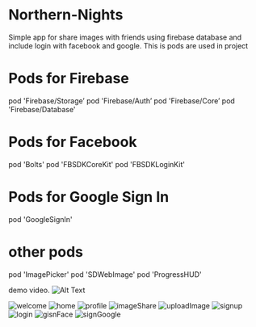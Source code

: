 # Northern-Nights
Simple app for share images with friends using firebase database and include login with facebook and google.
This is pods are used in project 

# Pods for Firebase
pod 'Firebase/Storage’
pod 'Firebase/Auth’
pod 'Firebase/Core’
pod 'Firebase/Database'




# Pods for Facebook
pod 'Bolts'
pod 'FBSDKCoreKit'
pod 'FBSDKLoginKit'

# Pods for Google Sign In
pod 'GoogleSignIn'

# other pods
pod 'ImagePicker'
pod 'SDWebImage'
pod 'ProgressHUD'


demo video.
![Alt Text](https://j.gifs.com/MwBBY3.gif)

![welcome](https://user-images.githubusercontent.com/34996617/65389343-7cf68480-dd55-11e9-9145-31835579e441.png)
![home](https://user-images.githubusercontent.com/34996617/65389344-7d8f1b00-dd55-11e9-9b11-bab7a235cc25.png)
![profile](https://user-images.githubusercontent.com/34996617/65389345-7d8f1b00-dd55-11e9-8f88-9908bb6284cb.png)
![imageShare](https://user-images.githubusercontent.com/34996617/65389347-7d8f1b00-dd55-11e9-90db-211dcd6e17a8.png)
![uploadImage](https://user-images.githubusercontent.com/34996617/65389348-7e27b180-dd55-11e9-9ec2-d599ff814315.png)
![signup](https://user-images.githubusercontent.com/34996617/65389349-7e27b180-dd55-11e9-82d2-454e64ad9087.png)
![login](https://user-images.githubusercontent.com/34996617/65389350-7ec04800-dd55-11e9-8e24-5ea4a03159d5.png)
![gisnFace](https://user-images.githubusercontent.com/34996617/65389351-7ec04800-dd55-11e9-9f09-29bce428a583.png)
![signGoogle](https://user-images.githubusercontent.com/34996617/65389352-7f58de80-dd55-11e9-8bdb-384b08dd9522.png)
